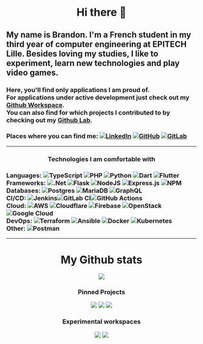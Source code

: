 <h1 align='center'>
  Hi there 👋
</h1>

## My name is Brandon. I'm a French student in my third year of computer engineering at EPITECH Lille. Besides loving my studies, I like to experiment, learn new technologies and play video games.

### Here, you'll find only applications I am proud of.<br> For applications under active development just check out my <a href="https://github.com/bgachenot-workspace">Github Workspace</a>. <br> You can also find for which projects I contributed to by checking out my <a href="https://github.com/bgachenot-lab">Github Lab</a>.

### Places where you can find me: <a href="https://fr.linkedin.com/in/brandon-gachenot" target="_blank"><img alt="LinkedIn" src="https://img.shields.io/badge/linkedin-%230077B5.svg?style=for-the-badge&logo=linkedin&logoColor=white"></a> <a href="https://github.com/bgachenot" target="_blank"><img alt="GitHub" src="https://img.shields.io/badge/github-%23121011.svg?style=for-the-badge&logo=github&logoColor=white"></a> <a href="https://gitlab.com/bgachenot" target="_blank"><img alt="GitLab" src="https://img.shields.io/badge/gitlab-%23181717.svg?style=for-the-badge&logo=gitlab&logoColor=white"></a>

---

<h3 align='center'>
  Technologies I am comfortable with
</h3>


### Languages: ![TypeScript](https://img.shields.io/badge/typescript-%23007ACC.svg?style=for-the-badge&logo=typescript&logoColor=white) ![PHP](https://img.shields.io/badge/php-%23777BB4.svg?style=for-the-badge&logo=php&logoColor=white) ![Python](https://img.shields.io/badge/python-3670A0?style=for-the-badge&logo=python&logoColor=ffdd54) ![Dart](https://img.shields.io/badge/dart-%230175C2.svg?style=for-the-badge&logo=dart&logoColor=white) ![Flutter](https://img.shields.io/badge/Flutter-%2302569B.svg?style=for-the-badge&logo=Flutter&logoColor=white)<br> Frameworks: ![.Net](https://img.shields.io/badge/.NET-5C2D91?style=for-the-badge&logo=.net&logoColor=white) ![Flask](https://img.shields.io/badge/flask-%23000.svg?style=for-the-badge&logo=flask&logoColor=white) ![NodeJS](https://img.shields.io/badge/node.js-6DA55F?style=for-the-badge&logo=node.js&logoColor=white) ![Express.js](https://img.shields.io/badge/express.js-%23404d59.svg?style=for-the-badge&logo=express&logoColor=%2361DAFB) ![NPM](https://img.shields.io/badge/NPM-%23000000.svg?style=for-the-badge&logo=npm&logoColor=white)<br> Databases: ![Postgres](https://img.shields.io/badge/postgres-%23316192.svg?style=for-the-badge&logo=postgresql&logoColor=white) ![MariaDB](https://img.shields.io/badge/MariaDB-003545?style=for-the-badge&logo=mariadb&logoColor=white) ![GraphQL](https://img.shields.io/badge/-GraphQL-E10098?style=for-the-badge&logo=graphql&logoColor=white)<br> CI/CD: ![Jenkins](https://img.shields.io/badge/jenkins-%232C5263.svg?style=for-the-badge&logo=jenkins&logoColor=white)![GitLab CI](https://img.shields.io/badge/GitLabCI-%23181717.svg?style=for-the-badge&logo=gitlab&logoColor=white)![GitHub Actions](https://img.shields.io/badge/github%20actions-%232671E5.svg?style=for-the-badge&logo=githubactions&logoColor=white)<br>Cloud: ![AWS](https://img.shields.io/badge/AWS-%23FF9900.svg?style=for-the-badge&logo=amazon-aws&logoColor=white) ![Cloudflare](https://img.shields.io/badge/Cloudflare-F38020?style=for-the-badge&logo=Cloudflare&logoColor=white) ![Firebase](https://img.shields.io/badge/firebase-%23039BE5.svg?style=for-the-badge&logo=firebase) ![OpenStack](https://img.shields.io/badge/Openstack-%23f01742.svg?style=for-the-badge&logo=openstack&logoColor=white) ![Google Cloud](https://img.shields.io/badge/GoogleCloud-%234285F4.svg?style=for-the-badge&logo=google-cloud&logoColor=white)<br>DevOps: ![Terraform](https://img.shields.io/badge/terraform-%235835CC.svg?style=for-the-badge&logo=terraform&logoColor=white) ![Ansible](https://img.shields.io/badge/ansible-%231A1918.svg?style=for-the-badge&logo=ansible&logoColor=white) ![Docker](https://img.shields.io/badge/docker-%230db7ed.svg?style=for-the-badge&logo=docker&logoColor=white) ![Kubernetes](https://img.shields.io/badge/kubernetes-%23326ce5.svg?style=for-the-badge&logo=kubernetes&logoColor=white)<br> Other: ![Postman](https://img.shields.io/badge/Postman-FF6C37?style=for-the-badge&logo=postman&logoColor=white)

---

<h1 align='center'>
  My Github stats
</h1>
<p align='center'>
  <a href="#"><img src="https://github-readme-stats.vercel.app/api?username=bgachenot&count_private=true&show_icons=true&include_all_commits=true&hide=issues&theme=dracula"></a>
</p>

<h3><p align='center'>Pinned Projects</p></h3>
<p align='center'>
  <a href="https://github.com/bgachenot/redditech"><img src="https://github-readme-stats.vercel.app/api/pin/?username=bgachenot&repo=redditech&theme=dracula&show_icons=true"></a>
  <a href="https://github.com/bgachenot/caldav_epitech_intranet_integration"><img src="https://github-readme-stats.vercel.app/api/pin/?username=bgachenot&repo=caldav_epitech_intranet_integration&theme=dracula&show_icons=true"></a>
  <a href="https://github.com/bgachenot/bernstein"><img src="https://github-readme-stats.vercel.app/api/pin/?username=bgachenot&repo=bernstein&theme=dracula&show_icons=true"></a>
</p>

<h3><p align='center'>Experimental workspaces</p></h3>
<p align='center'>
  <a href="https://github.com/bgachenot-workspace/devops_lab"><img src="https://github-readme-stats.vercel.app/api/pin/?username=bgachenot-workspace&repo=devops_lab&theme=dracula&show_icons=true"></a>
  <a href="https://github.com/bgachenot-workspace/scraping_lab"><img src="https://github-readme-stats.vercel.app/api/pin/?username=bgachenot-workspace&repo=scraping_lab&theme=dracula&show_icons=true"></a>
</p>